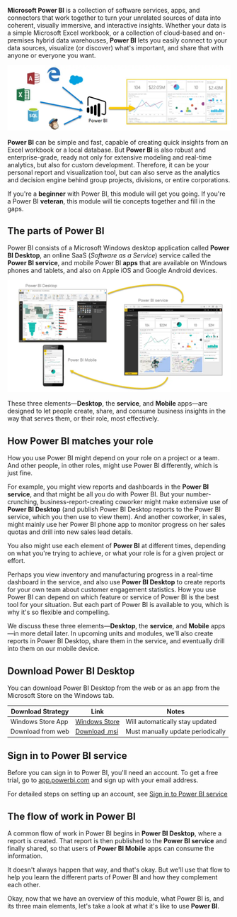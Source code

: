 **Microsoft Power BI** is a collection of software services, apps, and connectors that work together to turn your unrelated sources of data into coherent, visually immersive, and interactive insights. Whether your data is a simple Microsoft Excel workbook, or a collection of cloud-based and on-premises hybrid data warehouses, **Power BI** lets you easily connect to your data sources, visualize (or discover) what's important, and share that with anyone or everyone you want.

![How Power BI works with other data](../media/pbi-intro_01.png)

**Power BI** can be simple and fast, capable of creating quick insights from an Excel workbook or a local database. But **Power BI** is also robust and enterprise-grade, ready not only for extensive modeling and real-time analytics, but also for custom development. Therefore, it can be your personal report and visualization tool, but can also serve as the analytics and decision engine behind group projects, divisions, or entire corporations.

If you're a **beginner** with Power BI, this module will get you going. If you're a Power BI **veteran**, this module will tie concepts together and fill in the gaps.

## The parts of Power BI
Power BI consists of a Microsoft Windows desktop application called **Power BI Desktop**, an online SaaS (*Software as a Service*) service called the **Power BI service**, and mobile Power BI **apps** that are available on Windows phones and tablets, and also on Apple iOS and Google Android devices.

![The parts of Power BI](../media/pbi-intro_02.png)

These three elements—**Desktop**, the **service**, and **Mobile** apps—are designed to let people create, share, and consume business insights in the way that serves them, or their role, most effectively.

## How Power BI matches your role
How you use Power BI might depend on your role on a project or a team. And other people, in other roles, might use Power BI differently, which is just fine.

For example, you might view reports and dashboards in the **Power BI service**, and that might be all you do with Power BI. But your number-crunching, business-report-creating coworker might make extensive use of **Power BI Desktop** (and publish Power BI Desktop reports to the Power BI service, which you then use to view them). And another coworker, in sales, might mainly use her Power BI phone app to monitor progress on her sales quotas and drill into new sales lead details.

You also might use each element of **Power BI** at different times, depending on what you're trying to achieve, or what your role is for a given project or effort.

Perhaps you view inventory and manufacturing progress in a real-time dashboard in the service, and also use **Power BI Desktop** to create reports for your own team about customer engagement statistics. How you use Power BI can depend on which feature or service of Power BI is the best tool for your situation. But each part of Power BI is available to you, which is why it's so flexible and compelling.

We discuss these three elements—**Desktop**, the **service**, and **Mobile** apps—in more detail later. In upcoming units and modules, we'll also create reports in Power BI Desktop, share them in the service, and eventually drill into them on our mobile device.

## Download Power BI Desktop

You can download Power BI Desktop from the web or as an app from the Microsoft Store on the Windows tab.

| Download Strategy | Link | Notes |
|-------------------|------|-----------------------------------|
| Windows Store App | <a href="https://go.microsoft.com/fwlink/?linkid=2101122" target="_blank">Windows Store</a>| Will automatically stay updated |
| Download from web | [Download .msi](https://go.microsoft.com/fwlink/?LinkID=521662) | Must manually update periodically |

## Sign in to Power BI service
Before you can sign in to Power BI, you'll need an account. To get a free trial, go to <a href="https://go.microsoft.com/fwlink/?linkid=2101313" target="_blank">app.powerbi.com</a> and sign up with your email address. 

For detailed steps on setting up an account, see [Sign in to Power BI service](https://docs.microsoft.com/power-bi/consumer/end-user-sign-in)

## The flow of work in Power BI
A common flow of work in Power BI begins in **Power BI Desktop**, where a report is created. That report is then published to the **Power BI service** and finally shared, so that users of **Power BI Mobile** apps can consume the information.

It doesn't always happen that way, and that's okay. But we'll use that flow to help you learn the different parts of Power BI and how they complement each other.

Okay, now that we have an overview of this module, what Power BI is, and its three main elements, let's take a look at what it's like to use **Power BI**.

